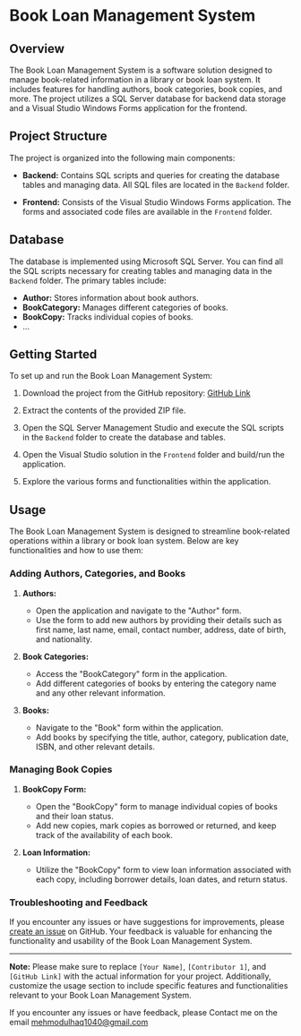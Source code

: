 # Book Loan Management System

## Overview

The Book Loan Management System is a software solution designed to manage book-related information in a library or book loan system. It includes features for handling authors, book categories, book copies, and more. The project utilizes a SQL Server database for backend data storage and a Visual Studio Windows Forms application for the frontend.

## Project Structure

The project is organized into the following main components:

- **Backend:** Contains SQL scripts and queries for creating the database tables and managing data. All SQL files are located in the `Backend` folder.

- **Frontend:** Consists of the Visual Studio Windows Forms application. The forms and associated code files are available in the `Frontend` folder.

## Database

The database is implemented using Microsoft SQL Server. You can find all the SQL scripts necessary for creating tables and managing data in the `Backend` folder. The primary tables include:

- **Author:** Stores information about book authors.
- **BookCategory:** Manages different categories of books.
- **BookCopy:** Tracks individual copies of books.
- ...

## Getting Started

To set up and run the Book Loan Management System:

1. Download the project from the GitHub repository: [GitHub Link](https://github.com/your-username/your-repository)

2. Extract the contents of the provided ZIP file.

3. Open the SQL Server Management Studio and execute the SQL scripts in the `Backend` folder to create the database and tables.

4. Open the Visual Studio solution in the `Frontend` folder and build/run the application.

5. Explore the various forms and functionalities within the application.

## Usage

The Book Loan Management System is designed to streamline book-related operations within a library or book loan system. Below are key functionalities and how to use them:

### Adding Authors, Categories, and Books

1. **Authors:**
   - Open the application and navigate to the "Author" form.
   - Use the form to add new authors by providing their details such as first name, last name, email, contact number, address, date of birth, and nationality.

2. **Book Categories:**
   - Access the "BookCategory" form in the application.
   - Add different categories of books by entering the category name and any other relevant information.

3. **Books:**
   - Navigate to the "Book" form within the application.
   - Add books by specifying the title, author, category, publication date, ISBN, and other relevant details.

### Managing Book Copies

1. **BookCopy Form:**
   - Open the "BookCopy" form to manage individual copies of books and their loan status.
   - Add new copies, mark copies as borrowed or returned, and keep track of the availability of each book.

2. **Loan Information:**
   - Utilize the "BookCopy" form to view loan information associated with each copy, including borrower details, loan dates, and return status.
     

### Troubleshooting and Feedback

If you encounter any issues or have suggestions for improvements, please [create an issue](https://github.com/your-username/your-repository/issues) on GitHub. Your feedback is valuable for enhancing the functionality and usability of the Book Loan Management System.

---

**Note:** Please make sure to replace `[Your Name]`, `[Contributor 1]`, and `[GitHub Link]` with the actual information for your project. Additionally, customize the usage section to include specific features and functionalities relevant to your Book Loan Management System.


If you encounter any issues or have feedback, please Contact me on the email mehmodulhaq1040@gmail.com
